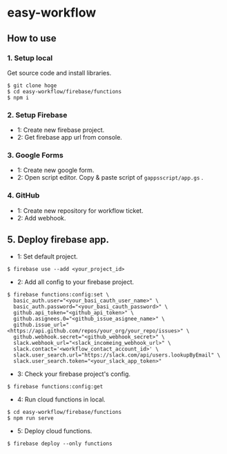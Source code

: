 # easy-workflow


## How to use
### 1. Setup local
Get source code and install libraries.
```shell
$ git clone hoge
$ cd easy-workflow/firebase/functions
$ npm i
```

### 2. Setup Firebase
- 1: Create new firebase project.
- 2: Get firebase app url from console.

### 3. Google Forms
- 1: Create new google form.
- 2: Open script editor. Copy & paste script of `gappsscript/app.gs` .

### 4. GitHub
- 1: Create new repository for workflow ticket.
- 2: Add webhook.

## 5. Deploy firebase app.
- 1: Set default project.
```shell
$ firebase use --add <your_project_id>
```

- 2: Add all config to your firebase project.
```shell
$ firebase functions:config:set \
  basic_auth.user="<your_basi_cauth_user_name>" \
  basic_auth.password="<your_basi_cauth_password>" \
  github.api_token="<github_api_token>" \
  github.asignees.0="<github_issue_asignee_name>" \
  github.issue_url="<https://api.github.com/repos/your_org/your_repo/issues>" \
  github.webhook.secret="<github_webhook_secret>" \
  slack.webhook_url="<slack_incomeing_webhook_url>" \
  slack.contact='<workflow_contact_account_id>' \
  slack.user_search.url="https://slack.com/api/users.lookupByEmail" \
  slack.user_search.token="<your_slack_app_token>"
```

- 3: Check your firebase project's config.
```shell
$ firebase functions:config:get
```

- 4: Run cloud functions in local.
``` shell
$ cd easy-workflow/firebase/functions
$ npm run serve
```

- 5: Deploy cloud functions.
``` shell
$ firebase deploy --only functions
```
